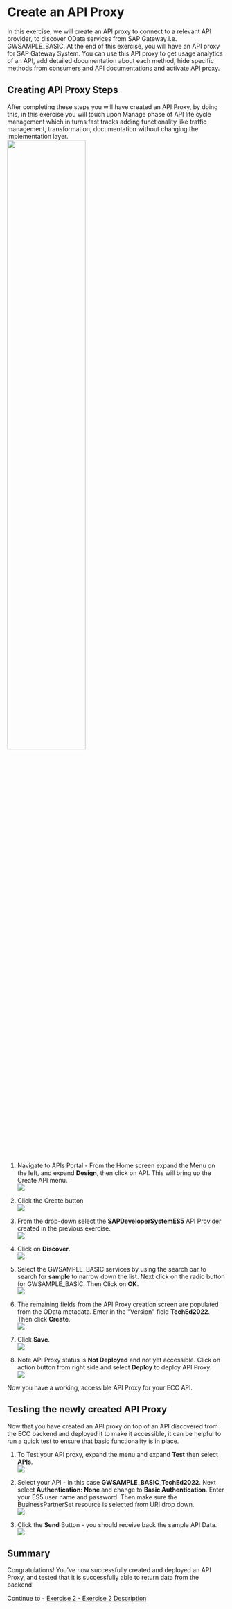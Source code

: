 # Create an API Proxy

In this exercise, we will create an API proxy to connect to a relevant API provider, to discover OData services from SAP Gateway i.e. GWSAMPLE_BASIC. At the end of this exercise, you will have an API proxy for SAP Gateway System. You can use this API proxy to get usage analytics of an API, add detailed documentation about each method, hide specific methods from consumers and API documentations and activate API proxy.

## Creating API Proxy Steps

After completing these steps you will have created an API Proxy, by doing this, in this exercise you will touch upon Manage phase of API life cycle management which in turns fast tracks adding functionality like traffic management, transformation, documentation without changing the implementation layer.
<br><img src="/exercises/exA2/images/exA1_APIM_Lifecycle.png" width=60% height=60%>

1. Navigate to APIs Portal - From the Home screen expand the Menu on the left, and expand <b>Design</b>, then click on API. This will bring up the Create API menu.
<br>![](/exercises/ex0/images/Picture8.png)

2.	Click the Create button
<br>![](/exercises/exA2/images/exA2_Create_API.png)

3.	From the drop-down select the <b>SAPDeveloperSystemES5</b> API Provider created in the previous exercise.
<br>![](/exercises/exA2/images/exA2_Select_API_Provider.png)

4.	Click on <b>Discover</b>.
<br>![](/exercises/exA2/images/exA2_Click_Create.png)

5.	Select the GWSAMPLE_BASIC services by using the search bar to search for <b>sample</b> to narrow down the list. Next click on the radio button for GWSAMPLE_BASIC. Then Click on <b>OK</b>. 
<br>![](/exercises/exA2/images/exA2_Select_GWSAMPLE.png)

6.	The remaining fields from the API Proxy creation screen are populated from the OData metadata. Enter in the "Version" field <b>TechEd2022</b>. Then click <b>Create</b>.
<br>![](/exercises/exA2/images/exA2_Finalize_Create_API.png)

7.	Click <b>Save</b>.
<br>![](/exercises/exA2/images/exA2_Save_API.png)

8.	Note API Proxy status is <b>Not Deployed</b> and not yet accessible. Click on action button from right side and select <b>Deploy</b> to deploy API Proxy.
<br>![](/exercises/exA2/images/exA2_Deploy_API.png)

Now you have a working, accessible API Proxy for your ECC API.

## Testing the newly created API Proxy

Now that you have created an API proxy on top of an API discovered from the ECC backend and deployed it to make it accessible, it can be helpful to run a quick test to ensure that basic functionality is in place.

1.	To Test your API proxy, expand the menu and expand <b>Test</b> then select <b>APIs</b>.
<br>![](/exercises/exA2/images/exA2_Menu_TestAPIs.png)

2.	Select your API - in this case <b>GWSAMPLE_BASIC_TechEd2022</b>. Next select <b>Authentication: None</b> and change to <b>Basic Authentication</b>. Enter your ES5 user name and password. Then make sure the BusinessPartnerSet resource is selected from URI drop down.
<br>![](/exercises/exA2/images/exA2_Test_API.png)

4.	Click the <b>Send</b> Button - you should receive back the sample API Data.
<br>![](/exercises/exA2/images/exA2_Test_API_Send.png)



## Summary

Congratulations! You've now successfully created and deployed an API Proxy, and tested that it is successfully able to return data from the backend! 

Continue to - [Exercise 2 - Exercise 2 Description](../ex2/README.md)

